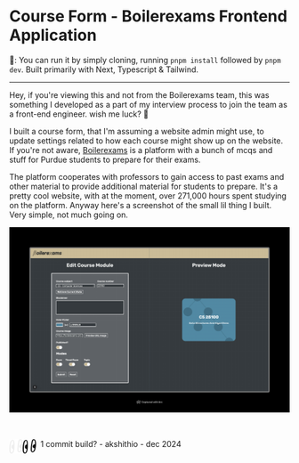 # Course Form - Boilerexams Frontend Application

🔨: You can run it by simply cloning, running `pnpm install` followed by `pnpm dev`. Built primarily with Next, Typescript & Tailwind.

***

Hey, if you're viewing this and not from the Boilerexams team, this was something I developed as a part of my interview process to join the team as a front-end engineer. wish me luck? 🤞

I built a course form, that I'm assuming a website admin might use, to update settings related to how each course might show up on the website. If you're not aware, [Boilerexams](https://boilerexams.com) is a platform with a bunch of mcqs and stuff for Purdue students to prepare for their exams.

The platform cooperates with professors to gain access to past exams and other material to provide additional material for students to prepare. It's a pretty cool website, with at the moment, over 271,000 hours spent studying on the platform. Anyway here's a screenshot of the small lil thing I built. Very simple, not much going on.

![Preview image of what I built. A course form with a module on the right side showing how the screen would look like on the actual website](./akshithio/current-preview.png)

<br />

&nbsp;<img src="./akshithio/light-logo.png#gh-dark-mode-only" alt="Logo of Boilerexams" width ="24px" align = "left" /><img src="./akshithio/dark-logo.png#gh-light-mode-only" alt="Logo of Boilerexams" width ="24px" align = "left" />   1 commit build? - akshithio - dec 2024 
